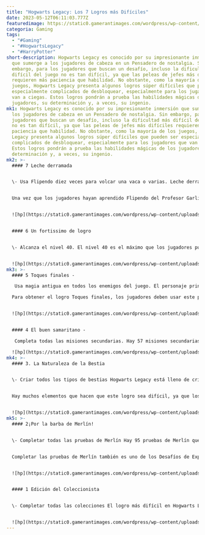 ```yaml
---
title: "Hogwarts Legacy: Los 7 Logros más Difíciles"
date: 2023-05-12T06:11:03.777Z
featuredimage: https://static0.gamerantimages.com/wordpress/wp-content/uploads/2023/04/hogwarts-legacy-hardest-achievements.jpg?q=50&fit=contain&w=1140&h=&dpr=1.5
categoria: Gaming
tags:
  - "#Gaming"
  - "#HogwartsLegacy"
  - "#HarryPotter"
short-description: Hogwarts Legacy es conocido por su impresionante inmersión
  que sumerge a los jugadores de cabeza en un Pensadero de nostalgia. Sin
  embargo, para los jugadores que buscan un desafío, incluso la dificultad más
  difícil del juego no es tan difícil, ya que las peleas de jefes más difíciles
  requieren más paciencia que habilidad. No obstante, como la mayoría de los
  juegos, Hogwarts Legacy presenta algunos logros súper difíciles que pueden ser
  especialmente complicados de desbloquear, especialmente para los jugadores que
  van a ciegas. Estos logros pondrán a prueba las habilidades mágicas de los
  jugadores, su determinación y, a veces, su ingenio.
mk1: Hogwarts Legacy es conocido por su impresionante inmersión que sumerge a
  los jugadores de cabeza en un Pensadero de nostalgia. Sin embargo, para los
  jugadores que buscan un desafío, incluso la dificultad más difícil del juego
  no es tan difícil, ya que las peleas de jefes más difíciles requieren más
  paciencia que habilidad. No obstante, como la mayoría de los juegos, Hogwarts
  Legacy presenta algunos logros súper difíciles que pueden ser especialmente
  complicados de desbloquear, especialmente para los jugadores que van a ciegas.
  Estos logros pondrán a prueba las habilidades mágicas de los jugadores, su
  determinación y, a veces, su ingenio.
mk2: >-
  #### 7 Leche derramada 


  \- Usa Flipendo diez veces para volcar una vaca o varias. Leche derramada es, con mucho, el logro más hilarante en Hogwarts Legacy y, aunque no es muy difícil para los jugadores que conocen sobre él, la absurdez del mismo significa que pocos jugadores lo desbloquearían jugando a ciegas.


  Una vez que los jugadores hayan aprendido Flipendo del Profesor Garlick, podrán dirigirse a las Tierras Altas para encontrar una vaca y voltearla diez veces, derramando así la leche. Por muy divertido que sea esto, los jugadores probablemente deberían evitar hacerlo frente a Poppy Sweeting, ya que puede que ella no piense lo mismo.


  ![hp](https://static0.gamerantimages.com/wordpress/wp-content/uploads/2023/04/hogwarts-legacy-spilled-milk-achievement.jpg?q=50&fit=crop&w=1500&dpr=1.5 "hp")


  #### 6 Un fortissimo de logro


  \- Alcanza el nivel 40. El nivel 40 es el máximo que los jugadores pueden alcanzar en Hogwarts Legacy, y es bastante difícil llegar allí. Afortunadamente, aquellos que perseveran obtendrán el logro Un fortissimo de logro. Hay varias formas de ganar puntos de experiencia y subir de nivel rápidamente en Hogwarts Legacy, como completar misiones, derrotar enemigos en el área que rodea a Hogwarts y recolectar páginas de la Guía de Campo. Una de las formas más rápidas de subir de nivel es completar las Arenas de Batalla, pero estas pueden ser bastante difíciles.


  ![hp](https://static0.gamerantimages.com/wordpress/wp-content/uploads/2023/04/hogwarts-legacy-main-character-ancient-magic-wand.jpg?q=50&fit=crop&w=1500&dpr=1.5 "hp")
mk3: >-
  #### 5 Toques finales -

   Usa magia antigua en todos los enemigos del juego. El personaje principal de Hogwarts Legacy posee una forma rara de magia conocida como magia antigua, y es esta poder la que impulsa la historia hacia adelante. Esta magia se puede usar en remates de magia antigua increíblemente vistosos, así como en la capacidad de lanzar objetos como rocas.

  Para obtener el logro Toques finales, los jugadores deben usar este poder en todos los diferentes tipos de enemigos, pero afortunadamente no tiene que dar el golpe mortal. Como no hay forma de rastrear el progreso de este logro, los jugadores tendrán que usar consistentemente la magia antigua a lo largo del juego.


  ![hp](https://static0.gamerantimages.com/wordpress/wp-content/uploads/2023/03/hogwarts-legacy-lighting-strike-ancient-magic-finisher.jpg?q=50&fit=crop&w=1500&dpr=1.5 "hp")


  #### 4 El buen samaritano -

   Completa todas las misiones secundarias. Hay 57 misiones secundarias en Hogwarts Legacy y los jugadores deben completarlas todas para desbloquear el logro El buen samaritano. El número de misiones que deben encontrarse es un factor que hace que esto sea un logro difícil, pero algunas de las misiones secundarias son en realidad entre las misiones más difíciles de todo Hogwarts Legacy.

  ![hp](https://static0.gamerantimages.com/wordpress/wp-content/uploads/2023/04/hogwarts-legacy-duncan-hobhouse.jpg?q=50&fit=crop&w=1500&dpr=1.5 "hp")
mk4: >-
  #### 3. La Naturaleza de la Bestia


  \- Criar todos los tipos de bestias Hogwarts Legacy está lleno de criaturas mágicas adorables y los jugadores pueden criar la mayoría de estas bestias capturando criaturas y construyendo un Recinto de Cría en cualquiera de sus vivarios. Las crías aún más adorables son una recompensa en sí mismas, pero criando los 12 tipos de bestias, los jugadores también desbloquearán el logro La Naturaleza de la Bestia..


  Hay muchos elementos que hacen que este logro sea difícil, ya que los jugadores primero deben localizar los lugares en el juego donde se pueden encontrar todas estas criaturas, antes de capturarlas con el Nab-sack. Para las criaturas más elusivas y especialmente en dificultades más difíciles, esto no es una tarea fácil.


  ![hp](https://static0.gamerantimages.com/wordpress/wp-content/uploads/2023/02/hogwarts-legacy-beast-sanctuary-jobberknoll-photo.jpg?q=50&fit=crop&w=1500&dpr=1.5 "hp")
mk5: >-
  #### 2¡Por la barba de Merlín!


  \- Completar todas las pruebas de Merlín Hay 95 pruebas de Merlín que se pueden encontrar en todo Hogwarts Legacy, y aunque encontrarlas todas es un desafío en sí mismo, los jugadores que las completen todas obtendrán el logro Por la barba de Merlín. Hay muchos tipos diferentes de pruebas y los jugadores deberán usar una amplia variedad de hechizos para resolverlas, pero lo más difícil de este logro es la pura cantidad de pruebas.


  Completar las pruebas de Merlín también es uno de los Desafíos de Exploración en Hogwarts Legacy, lo que significa que los jugadores también serán recompensados ​​con ranuras de equipo adicionales. Tener espacio extra en el inventario significa que los jugadores no tendrán que visitar a los vendedores tan a menudo para vender su equipo.


  ![hp](https://static0.gamerantimages.com/wordpress/wp-content/uploads/2023/03/hogwarts-legacy-merlin-trial-complete.jpg?q=50&fit=crop&w=1500&dpr=1.5 "hp")


  #### 1 Edición del Coleccionista


  \- Completar todas las colecciones El logro más difícil en Hogwarts Legacy es la Edición del Coleccionista, que solo los jugadores más dedicados han desbloqueado hasta ahora. Hay 10 categorías de colecciones y los jugadores deben completar todas y cada una de ellas. Estas son Pociones, Enemigos, Apariencias, Páginas Revelio, Bestias, Rasgos, Empuñaduras de varita, Conjuros, Ingredientes y Escobas.


  ![hp](https://static0.gamerantimages.com/wordpress/wp-content/uploads/2023/03/hogwarts-legacy-conjurations.jpg?q=50&fit=crop&w=1500&dpr=1.5)
---
```

